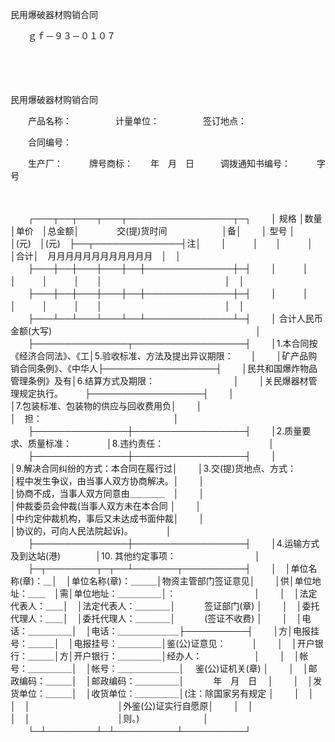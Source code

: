 



民用爆破器材购销合同



 

　　ｇｆ－９３－０１０７

　　

　　


 民用爆破器材购销合同



　　产品名称：　　　　　计量单位：　　　　　签订地点：　　　　　　

　　合同编号：

　　生产厂：　　　牌号商标：　　年　月　日　　　调拨通知书编号：　　　字号

　　


　　┌───┬──┬───┬───┬─────────────────┬─┐
　　│ 规格 │数量│单价　│总金额│　　　　 交(提)货时间　　　　　　 │备│
　　│ 型号 │　　│(元)　│(元)　├──┬──────────────┤注│
　　│　　　│　　│　　　│　　　│合计│　月月月月月月月月月月月月　│　│
　　├───┼──┼───┼───┼──┼──────────────┼─┤
　　│　　　│　　│　　　│　　　│　　│　　　　　　　　　　　　　　│　│
　　├───┼──┼───┼───┼──┼──────────────┼─┤
　　│　　　│　　│　　　│　　　│　　│　　　　　　　　　　　　　　│　│
　　├───┴──┴───┴───┴──┴──────────────┴─┤
　　│ 合计人民币金额(大写)　　　　　　　　　　　　　　　　　　　　　　　 │
　　├───────────────┬──────────────────┤
　　│1.本合同按《经济合同法》、《工│5.验收标准、方法及提出异议期限：　　│
　　│矿产品购销合同条例》、《中华人├──────────────────┤
　　│民共和国爆炸物品管理条例》及有│6.结算方式及期限：　　　　　　　　　│
　　│关民爆器材管理规定执行。　　　├──────────────────┤
　　│　　　　　　　　　　　　　　　│7.包装标准、包装物的供应与回收费用负│
　　│　　　　　　　　　　　　　　　│　担：　　　　　　　　　　　　　　　│
　　├───────────────┼──────────────────┤
　　│2.质量要求、质量标准：　　　　│8.违约责任：　　　　　　　　　　　　│
　　├───────────────┼──────────────────┤
　　│　　　　　　　　　　　　　　　│9.解决合同纠纷的方式：本合同在履行过│
　　│3.交(提)货地点、方式：　　　　│程中发生争议，由当事人双方协商解决。│
　　│　　　　　　　　　　　　　　　│协商不成，当事人双方同意由＿＿＿＿　│
　　│　　　　　　　　　　　　　　　│仲裁委员会仲裁(当事人双方未在本合同 │
　　│　　　　　　　　　　　　　　　│中约定仲裁机构，事后又未达成书面仲裁│
　　│　　　　　　　　　　　　　　　│协议的，可向人民法院起诉)。　　　　 │
　　├───────────────┼──────────────────┤
　　│4.运输方式及到达站(港)　　　　│10. 其他约定事项：　　　　　　　　　│
　　├─┬────────┬─┬──┴───────┬──────────┤
　　│　│单位名称(章)：＿│　│单位名称(章)：＿＿＿│物资主管部门签证意见│
　　│供│单位地址：＿＿　│需│单位地址：＿＿＿＿＿│：　　　　　　　　　│
　　│　│法定代表人：＿＿│　│法定代表人：＿＿＿＿│　　　 签证部门(章) │
　　│　│委托代理人：＿＿│　│委托代理人：＿＿＿＿│　　　 (签证不收费) │
　　│　│电话：＿＿＿＿＿│　│电话：＿＿＿＿＿＿＿├──────────┤
　　│方│电报挂号：＿＿＿│　│电报挂号：＿＿＿＿＿│鉴(公)证意见：　　　│
　　│　│开户银行：＿＿＿│方│开户银行：＿＿＿＿＿│经办人：　　　　　　│
　　│　│帐号：＿＿＿＿＿│　│帐号：＿＿＿＿＿＿＿│　 鉴(公)证机关(章) │
　　│　│邮政编码：＿＿＿│　│邮政编码：＿＿＿＿＿│　　　 年　月　日　 │
　　│　│发货单位：＿＿＿│　│收货单位：＿＿＿＿＿│(注：除国家另有规定 │
　　│　│　　　　　　　　│　│　　　　　　　　　　│外鉴(公)证实行自愿原│
　　│　│　　　　　　　　│　│　　　　　　　　　　│则。)　　　　　　　 │
　　└─┴────────┴─┴──────────┴──────────┘
　　


　　